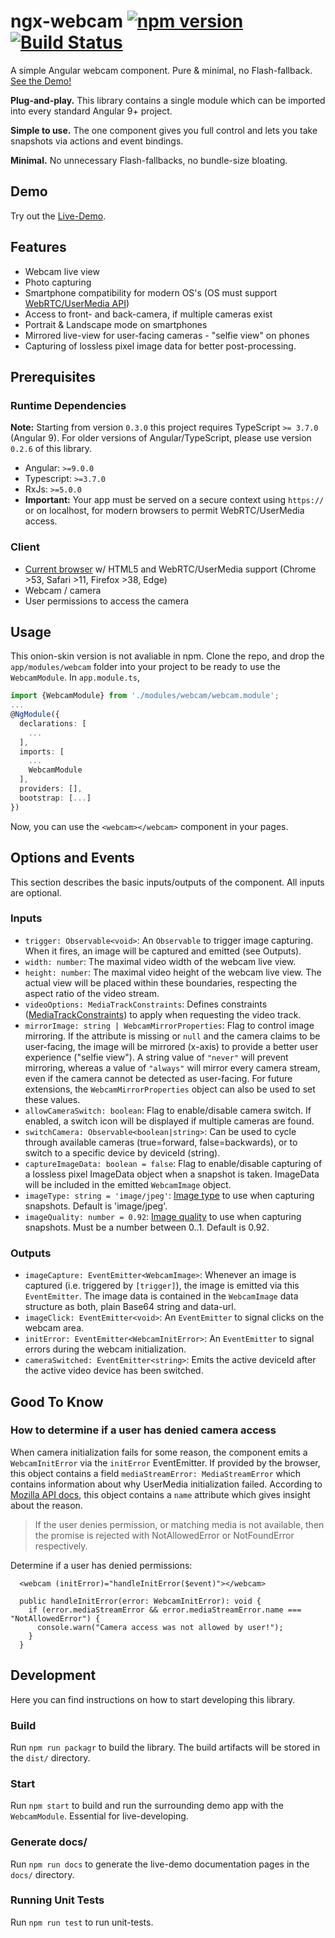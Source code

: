 # ngx-webcam [![npm version](https://badge.fury.io/js/ngx-webcam.svg)](https://badge.fury.io/js/ngx-webcam) [![Build Status](https://travis-ci.org/basst314/ngx-webcam.svg?branch=master)](https://travis-ci.org/basst314/ngx-webcam)

A simple Angular webcam component. Pure &amp; minimal, no Flash-fallback. <a href="https://basst314.github.io/ngx-webcam/?" target="_blank">See the Demo!</a>

**Plug-and-play.** This library contains a single module which can be imported into every standard Angular 9+ project.

**Simple to use.** The one component gives you full control and lets you take snapshots via actions and event bindings.

**Minimal.** No unnecessary Flash-fallbacks, no bundle-size bloating.

## Demo
Try out the <a href="https://rohangautam.github.io/ngx-onion-webcam/" target="_blank">Live-Demo</a>.

## Features
* Webcam live view
* Photo capturing
* Smartphone compatibility for modern OS's (OS must support [WebRTC/UserMedia API](https://developer.mozilla.org/en-US/docs/Web/API/MediaDevices))
* Access to front- and back-camera, if multiple cameras exist
* Portrait & Landscape mode on smartphones
* Mirrored live-view for user-facing cameras - "selfie view" on phones
* Capturing of lossless pixel image data for better post-processing.


## Prerequisites

### Runtime Dependencies
**Note:** Starting from version `0.3.0` this project requires TypeScript `>= 3.7.0` (Angular 9). For older versions of Angular/TypeScript, please use version `0.2.6` of this library.
* Angular: `>=9.0.0`
* Typescript: `>=3.7.0`
* RxJs: `>=5.0.0`
* **Important:** Your app must be served on a secure context using `https://` or on localhost, for modern browsers to permit WebRTC/UserMedia access.

### Client
* [Current browser](https://developer.mozilla.org/en-US/docs/Web/API/MediaDevices/getUserMedia#Browser_compatibility) w/ HTML5 and WebRTC/UserMedia support (Chrome >53, Safari >11, Firefox >38, Edge)
* Webcam / camera
* User permissions to access the camera

## Usage
This onion-skin version is not avaliable in npm. Clone the repo, and drop the `app/modules/webcam` folder into your project to be ready to use the `WebcamModule`.
In `app.module.ts`,
```typescript
import {WebcamModule} from './modules/webcam/webcam.module';
...
@NgModule({
  declarations: [
    ...
  ],
  imports: [
    ...
    WebcamModule
  ],
  providers: [],
  bootstrap: [...]
})
```
 Now, you can use the `<webcam></webcam>` component in your pages.

## Options and Events
This section describes the basic inputs/outputs of the component. All inputs are optional.
### Inputs
* `trigger: Observable<void>`: An `Observable` to trigger image capturing. When it fires, an image will be captured and emitted (see Outputs).
* `width: number`: The maximal video width of the webcam live view.
* `height: number`: The maximal video height of the webcam live view. The actual view will be placed within these boundaries, respecting the aspect ratio of the video stream.
* `videoOptions: MediaTrackConstraints`: Defines constraints ([MediaTrackConstraints](https://developer.mozilla.org/en-US/docs/Web/API/MediaTrackConstraints)) to apply when requesting the video track.
* `mirrorImage: string | WebcamMirrorProperties`: Flag to control image mirroring. If the attribute is missing or `null` and the camera claims to be user-facing, the image will be mirrored (x-axis) to provide a better user experience ("selfie view"). A string value of `"never"` will prevent mirroring, whereas a value of `"always"` will mirror every camera stream, even if the camera cannot be detected as user-facing. For future extensions, the `WebcamMirrorProperties` object can also be used to set these values.
* `allowCameraSwitch: boolean`: Flag to enable/disable camera switch. If enabled, a switch icon will be displayed if multiple cameras are found.
* `switchCamera: Observable<boolean|string>`: Can be used to cycle through available cameras (true=forward, false=backwards), or to switch to a specific device by deviceId (string).
* `captureImageData: boolean = false`: Flag to enable/disable capturing of a lossless pixel ImageData object when a snapshot is taken. ImageData will be included in the emitted `WebcamImage` object.
* `imageType: string = 'image/jpeg'`: [Image type](https://developer.mozilla.org/en-US/docs/Web/API/HTMLCanvasElement/toDataURL) to use when capturing snapshots. Default is 'image/jpeg'.
* `imageQuality: number = 0.92`: [Image quality](https://developer.mozilla.org/en-US/docs/Web/API/HTMLCanvasElement/toDataURL) to use when capturing snapshots. Must be a number between 0..1. Default is 0.92.

### Outputs
* `imageCapture: EventEmitter<WebcamImage>`: Whenever an image is captured (i.e. triggered by `[trigger]`), the image is emitted via this `EventEmitter`. The image data is contained in the `WebcamImage` data structure as both, plain Base64 string and data-url.
* `imageClick: EventEmitter<void>`: An `EventEmitter` to signal clicks on the webcam area.
* `initError: EventEmitter<WebcamInitError>`: An `EventEmitter` to signal errors during the webcam initialization.
* `cameraSwitched: EventEmitter<string>`: Emits the active deviceId after the active video device has been switched.

## Good To Know
### How to determine if a user has denied camera access
When camera initialization fails for some reason, the component emits a `WebcamInitError` via the `initError` EventEmitter. If provided by the browser, this object contains a field `mediaStreamError: MediaStreamError` which contains information about why UserMedia initialization failed. According to [Mozilla API docs](https://developer.mozilla.org/en-US/docs/Web/API/MediaDevices/getUserMedia), this object contains a `name` attribute which gives insight about the reason.
> If the user denies permission, or matching media is not available, then the promise is rejected with NotAllowedError or NotFoundError respectively.

Determine if a user has denied permissions:
```
  <webcam (initError)="handleInitError($event)"></webcam>
```
```
  public handleInitError(error: WebcamInitError): void {
    if (error.mediaStreamError && error.mediaStreamError.name === "NotAllowedError") {
      console.warn("Camera access was not allowed by user!");
    }
  }
```

## Development
Here you can find instructions on how to start developing this library.

### Build
Run `npm run packagr` to build the library. The build artifacts will be stored in the `dist/` directory.

### Start
Run `npm start` to build and run the surrounding demo app with the `WebcamModule`. Essential for live-developing.

### Generate docs/
Run `npm run docs` to generate the live-demo documentation pages in the `docs/` directory.

### Running Unit Tests
Run `npm run test` to run unit-tests.
